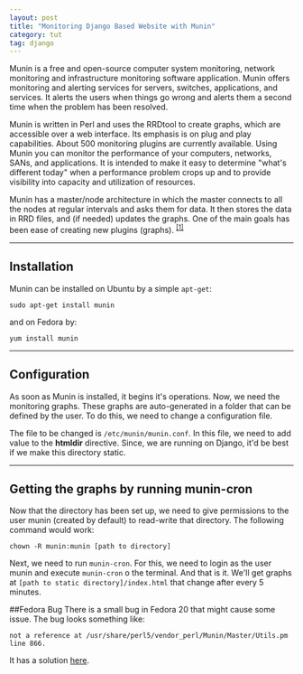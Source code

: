 ```yaml
---
layout: post
title: "Monitoring Django Based Website with Munin"
category: tut
tag: django
---
```

 
Munin is a free and open-source computer system monitoring, network monitoring and infrastructure monitoring software application. Munin offers monitoring and alerting services for servers, switches, applications, and services. It alerts the users when things go wrong and alerts them a second time when the problem has been resolved.

Munin is written in Perl and uses the RRDtool to create graphs, which are accessible over a web interface. Its emphasis is on plug and play capabilities. About 500 monitoring plugins are currently available. Using Munin you can monitor the performance of your computers, networks, SANs, and applications. It is intended to make it easy to determine "what's different today" when a performance problem crops up and to provide visibility into capacity and utilization of resources.

Munin has a master/node architecture in which the master connects to all the nodes at regular intervals and asks them for data. It then stores the data in RRD files, and (if needed) updates the graphs. One of the main goals has been ease of creating new plugins (graphs). <sup>[[1]](http://munin-monitoring.org/)</sup>

---
## Installation
Munin can be installed on Ubuntu by a simple `apt-get`:

    sudo apt-get install munin

and on Fedora by:

    yum install munin

---
## Configuration
As soon as Munin is installed, it begins it's operations. Now, we need the monitoring graphs. These graphs are auto-generated in a folder that can be defined by the user. To do this, we need to change a configuration file. 

The file to be changed is `/etc/munin/munin.conf`. In this file, we need to add value to the **htmldir** directive. Since, we are running on Django, it'd be best if we make this directory static.

---
## Getting the graphs by running munin-cron
Now that the directory has been set up, we need to give permissions to the user munin (created by default) to read-write that directory. The following command would work:

    chown -R munin:munin [path to directory]

Next, we need to run `munin-cron`. For this, we need to login as the user munin and execute `munin-cron` o the terminal. And that is it. We'll get graphs at `[path to static directory]/index.html` that change after every 5 minutes.

##Fedora Bug
There is a small bug in Fedora 20 that might cause some issue. The bug looks something like:

    not a reference at /usr/share/perl5/vendor_perl/Munin/Master/Utils.pm line 866.

It has a solution [here](https://bugzilla.redhat.com/show_bug.cgi?id=955902).
